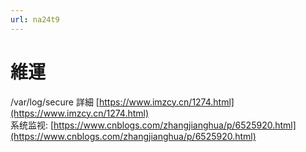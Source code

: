 ```yaml
---
url: na24t9
---
```


# 維運

/var/log/secure 詳細 [https://www.imzcy.cn/1274.html](https://www.imzcy.cn/1274.html)<br />系统监视: [https://www.cnblogs.com/zhangjianghua/p/6525920.html](https://www.cnblogs.com/zhangjianghua/p/6525920.html)
